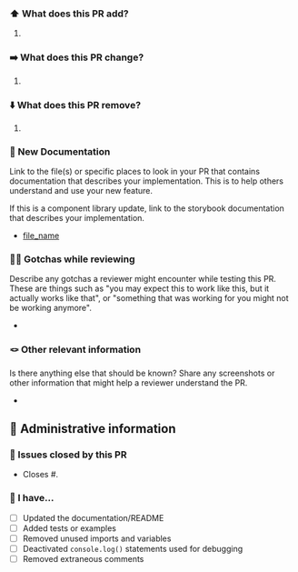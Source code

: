 ### ⬆️ What does this PR add?

1.

### ➡️ What does this PR change?

1.

### ⬇️ What does this PR remove?

1.

### 📝 New Documentation

Link to the file(s) or specific places to look in your PR that contains documentation that describes your implementation. This is to help others understand and use your new feature.

If this is a component library update, link to the storybook documentation that describes your implementation.

- [file_name]()

### 😵‍💫 Gotchas while reviewing

Describe any gotchas a reviewer might encounter while testing this PR. These are things such as "you may expect this to work like this, but it actually works like that", or "something that was working for you might not be working anymore".

-

### 🪢 Other relevant information

Is there anything else that should be known? Share any screenshots or other information that might help a reviewer understand the PR.

-

## 📃 Administrative information

### 🏁 Issues closed by this PR

- Closes #.

### 🫵 I have...

- [ ] Updated the documentation/README
- [ ] Added tests or examples
- [ ] Removed unused imports and variables
- [ ] Deactivated `console.log()` statements used for debugging
- [ ] Removed extraneous comments
